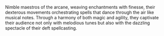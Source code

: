 Nimble maestros of the arcane, weaving enchantments with finesse, their dexterous movements orchestrating spells that dance through the air like musical notes. Through a harmony of both magic and agility, they captivate their audience not only with melodious tunes but also with the dazzling spectacle of their deft spellcasting.